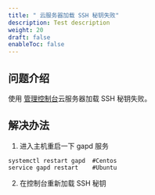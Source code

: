 ```yaml
---
title: " 云服务器加载 SSH 秘钥失败"
description: Test description
weight: 20
draft: false
enableToc: false
---
```


## 问题介绍

使用 [管理控制台](https://console.shanhe.com/login)云服务器加载 SSH 秘钥失败。

## 解决办法

1. 进入主机重启一下 gapd 服务

```
systemctl restart gapd  #Centos
service gapd restart    #Ubuntu
```

2. 在控制台重新加载 SSH 秘钥

